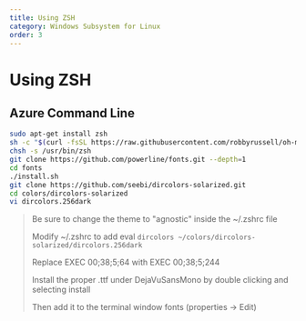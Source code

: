 ```yaml
---
title: Using ZSH
category: Windows Subsystem for Linux
order: 3
---
```

# Using ZSH

## Azure Command Line

``` bash
sudo apt-get install zsh
sh -c "$(curl -fsSL https://raw.githubusercontent.com/robbyrussell/oh-my-zsh/master/tools/install.sh)"
chsh -s /usr/bin/zsh
git clone https://github.com/powerline/fonts.git --depth=1
cd fonts
./install.sh
git clone https://github.com/seebi/dircolors-solarized.git
cd colors/dircolors-solarized
vi dircolors.256dark
```

> Be sure to change the theme to "agnostic" inside the ~/.zshrc file
>
> Modify ~/.zshrc to add eval `dircolors ~/colors/dircolors-solarized/dircolors.256dark`
>
> Replace EXEC 00;38;5;64 with EXEC 00;38;5;244
>
> Install the proper .ttf under DejaVuSansMono by double clicking and selecting install
>
> Then add it to the terminal window fonts (properties -> Edit)